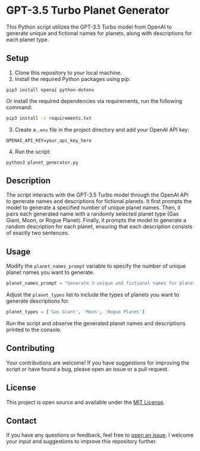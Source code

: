 # GPT-3.5 Turbo Planet Generator

This Python script utilizes the GPT-3.5 Turbo model from OpenAI to generate unique and fictional names for planets, along with descriptions for each planet type.

## Setup

1. Clone this repository to your local machine.
2. Install the required Python packages using pip:

```
pip3 install openai python-dotenv
```
Or install the required dependencies via requirements, run the following command:

```bash
pip3 install -r requirements.txt
```

3. Create a `.env` file in the project directory and add your OpenAI API key:

```
OPENAI_API_KEY=your_api_key_here
```

4. Run the script:

```
python3 planet_generator.py
```

## Description

The script interacts with the GPT-3.5 Turbo model through the OpenAI API to generate names and descriptions for fictional planets. It first prompts the model to generate a specified number of unique planet names. Then, it pairs each generated name with a randomly selected planet type (Gas Giant, Moon, or Rogue Planet). Finally, it prompts the model to generate a random description for each planet, ensuring that each description consists of exactly two sentences.

## Usage

Modify the `planet_names_prompt` variable to specify the number of unique planet names you want to generate.

```python
planet_names_prompt = "Generate 3 unique and fictional names for planets."
```

Adjust the `planet_types` list to include the types of planets you want to generate descriptions for.

```python
planet_types = ['Gas Giant', 'Moon', 'Rogue Planet']
```

Run the script and observe the generated planet names and descriptions printed to the console.


## Contributing

Your contributions are welcome! If you have suggestions for improving the script or have found a bug, please open an issue or a pull request.

## License

This project is open source and available under the [MIT License](LICENSE).

## Contact

If you have any questions or feedback, feel free to [open an issue](https://github.com/b8234/Azure-AI-Projects/issues/new). I welcome your input and suggestions to improve this repository further.
